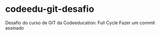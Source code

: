 # codeedu-git-desafio
Desafio do curso de GIT da Codeeducation: Full Cycle
Fazer um commit assinado
